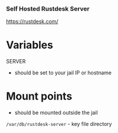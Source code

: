 ### Self Hosted Rustdesk Server
https://rustdesk.com/

# Variables

SERVER 
  - should be set to your jail IP or hostname

# Mount points
  - should be mounted outside the jail

`/var/db/rustdesk-server` - key file directory
